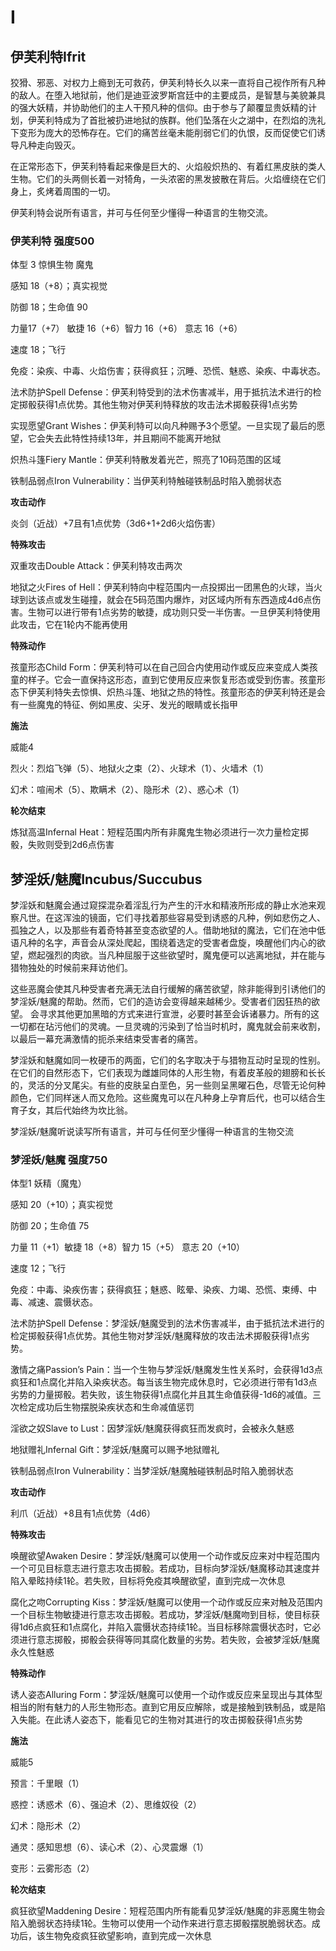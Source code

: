# I

## 伊芙利特Ifrit

狡猾、邪恶、对权力上瘾到无可救药，伊芙利特长久以来一直将自己视作所有凡种的敌人。在堕入地狱前，他们是迪亚波罗斯宫廷中的主要成员，是智慧与美貌兼具的强大妖精，并协助他们的主人干预凡种的信仰。由于参与了颠覆显贵妖精的计划，伊芙利特成为了首批被扔进地狱的族群。他们坠落在火之湖中，在烈焰的洗礼下变形为庞大的恐怖存在。它们的痛苦丝毫未能削弱它们的仇恨，反而促使它们诱导凡种走向毁灭。

在正常形态下，伊芙利特看起来像是巨大的、火焰般炽热的、有着红黑皮肤的类人生物。它们的头两侧长着一对犄角，一头浓密的黑发披散在背后。火焰缠绕在它们身上，炙烤着周围的一切。

伊芙利特会说所有语言，并可与任何至少懂得一种语言的生物交流。

### 伊芙利特 强度500

体型 3 惊惧生物 魔鬼

感知 18（+8）；真实视觉

防御 18；生命值 90

力量17（+7） 敏捷 16（+6）智力 16（+6） 意志 16（+6）

速度 18；飞行

免疫：染疾、中毒、火焰伤害；获得疯狂；沉睡、恐慌、魅惑、染疾、中毒状态。

法术防护Spell
Defense：伊芙利特受到的法术伤害减半，用于抵抗法术进行的检定掷骰获得1点优势。其他生物对伊芙利特释放的攻击法术掷骰获得1点劣势

实现愿望Grant
Wishes：伊芙利特可以向凡种赐予3个愿望。一旦实现了最后的愿望，它会失去此特性持续13年，并且期间不能离开地狱

炽热斗篷Fiery Mantle：伊芙利特散发着光芒，照亮了10码范围的区域

铁制品弱点Iron Vulnerability：当伊芙利特触碰铁制品时陷入脆弱状态

**攻击动作**

炎剑（近战）+7且有1点优势（3d6+1+2d6火焰伤害）

**特殊攻击**

双重攻击Double Attack：伊芙利特攻击两次

地狱之火Fires of
Hell：伊芙利特向中程范围内一点投掷出一团黑色的火球，当火球到达该点或发生碰撞，就会在5码范围内爆炸，对区域内所有东西造成4d6点伤害。生物可以进行带有1点劣势的敏捷，成功则只受一半伤害。一旦伊芙利特使用此攻击，它在1轮内不能再使用

**特殊动作**

孩童形态Child
Form：伊芙利特可以在自己回合内使用动作或反应来变成人类孩童的样子。它会一直保持这形态，直到它使用反应来恢复形态或受到伤害。孩童形态下伊芙利特失去惊惧、炽热斗篷、地狱之热的特性。孩童形态的伊芙利特还是会有一些魔鬼的特征、例如黑皮、尖牙、发光的眼睛或长指甲

**施法**

威能4

烈火：烈焰飞弹（5）、地狱火之束（2）、火球术（1）、火墙术（1）

幻术：喧闹术（5）、欺瞒术（2）、隐形术（2）、惑心术（1）

**轮次结束**

炼狱高温Infernal
Heat：短程范围内所有非魔鬼生物必须进行一次力量检定掷骰，失败则受到2d6点伤害

## 梦淫妖/魅魔Incubus/Succubus

梦淫妖和魅魔会通过窥探混杂着淫乱行为产生的汗水和精液所形成的静止水池来观察凡世。在这浑浊的镜面，它们寻找着那些容易受到诱惑的凡种，例如悲伤之人、孤独之人，以及那些有着奇特甚至变态欲望的人。借助地狱的魔法，它们在池中低语凡种的名字，声音会从深处爬起，围绕着选定的受害者盘旋，唤醒他们内心的欲望，燃起强烈的肉欲。当凡种屈服于这些欲望时，魔鬼便可以逃离地狱，并在能与猎物独处的时候前来拜访他们。

这些恶魔会使其凡种受害者充满无法自行缓解的痛苦欲望，除非能得到引诱他们的梦淫妖/魅魔的帮助。然而，它们的造访会变得越来越稀少。受害者们因狂热的欲望。
会寻求其他更加黑暗的方式来进行宣泄，必要时甚至会诉诸暴力。所有的这一切都在玷污他们的灵魂。一旦灵魂的污染到了恰当时机时，魔鬼就会前来收割，以最后一幕充满激情的扼杀来结束受害者的痛苦。

梦淫妖和魅魔如同一枚硬币的两面，它们的名字取决于与猎物互动时呈现的性别。在它们的自然形态下，它们表现为雌雄同体的人形生物，有着皮革般的翅膀和长长的，灵活的分叉尾尖。有些的皮肤呈白垩色，另一些则呈黑曜石色，尽管无论何种颜色，它们同样迷人而又危险。这些魔鬼可以在凡种身上孕育后代，也可以结合生育子女，其后代始终为坎比翁。

梦淫妖/魅魔听说读写所有语言，并可与任何至少懂得一种语言的生物交流

### 梦淫妖/魅魔 强度750

体型1 妖精（魔鬼）

感知 20（+10）；真实视觉

防御 20；生命值 75

力量 11（+1）敏捷 18（+8）智力 15（+5） 意志 20（+10）

速度 12；飞行

免疫：中毒、染疾伤害；获得疯狂；魅惑、眩晕、染疾、力竭、恐慌、束缚、中毒、减速、震慑状态。

法术防护Spell
Defense：梦淫妖/魅魔受到的法术伤害减半，由于抵抗法术进行的检定掷骰获得1点优势。其他生物对梦淫妖/魅魔释放的攻击法术掷骰获得1点劣势。

激情之痛Passion’s
Pain：当一个生物与梦淫妖/魅魔发生性关系时，会获得1d3点疯狂和1点腐化并陷入染疾状态。每当该生物完成休息时，它必须进行带有1d3点劣势的力量掷骰。若失败，该生物获得1点腐化并且其生命值获得-1d6的减值。三次检定成功后生物摆脱染疾状态和生命减值惩罚

淫欲之奴Slave to Lust：因梦淫妖/魅魔获得疯狂而发疯时，会被永久魅惑

地狱赠礼Infernal Gift：梦淫妖/魅魔可以赐予地狱赠礼

铁制品弱点Iron Vulnerability：当梦淫妖/魅魔触碰铁制品时陷入脆弱状态

**攻击动作**

利爪（近战）+8且有1点优势（4d6）

**特殊攻击**

唤醒欲望Awaken
Desire：梦淫妖/魅魔可以使用一个动作或反应来对中程范围内一个可见目标意志进行意志攻击掷骰。若成功，目标向梦淫妖/魅魔移动其速度并陷入晕眩持续1轮。若失败，目标将免疫其唤醒欲望，直到完成一次休息

腐化之吻Corrupting
Kiss：梦淫妖/魅魔可以使用一个动作或反应来对触及范围内一个目标生物敏捷进行意志攻击掷骰。若成功，梦淫妖/魅魔吻到目标，使目标获得1d6点疯狂和1点腐化，并陷入震慑状态持续1轮。当目标移除震慑状态时，它必须进行意志掷骰，掷骰会获得等同其腐化数量的劣势。若失败，会被梦淫妖/魅魔永久性魅惑

**特殊动作**

诱人姿态Alluring
Form：梦淫妖/魅魔可以使用一个动作或反应来呈现出与其体型相当的附有魅力的人形生物形态。直到它用反应解除，或是接触到铁制品，或是陷入失能。在此诱人姿态下，能看见它的生物对其进行的攻击掷骰获得1点劣势

**施法**

威能5

预言：千里眼（1）

惑控：诱惑术（6）、强迫术（2）、思维奴役（2）

幻术：隐形术（2）

通灵：感知思想（6）、读心术（2）、心灵震爆（1）

变形：云雾形态（2）

**轮次结束**

疯狂欲望Maddening
Desire：短程范围内所有能看见梦淫妖/魅魔的非恶魔生物会陷入脆弱状态持续1轮。生物可以使用一个动作来进行意志掷骰摆脱脆弱状态。成功后，该生物免疫疯狂欲望影响，直到完成一次休息
